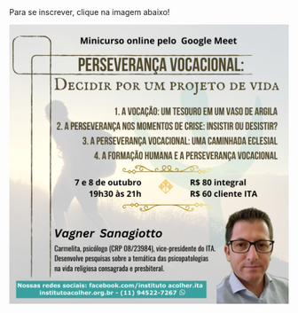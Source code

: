 <div class="z-depth-3" style="width: fit-content; margin: 0 auto">
Para se inscrever, clique na imagem abaixo!

  [![Persevança Vocacional](/img/curso-2024-18-07.png)](https://forms.gle/sdcGPmLU7uy2H8Aw5)

</div>
